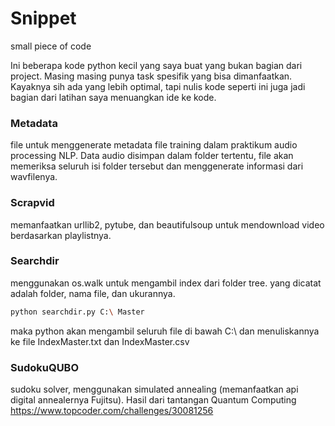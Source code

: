 # Snippet
small piece of code

Ini beberapa kode python kecil yang saya buat yang bukan bagian dari project. Masing masing punya task spesifik yang bisa dimanfaatkan. Kayaknya sih ada yang lebih optimal, tapi nulis kode seperti ini juga jadi bagian dari latihan saya menuangkan ide ke kode.

### Metadata
file untuk menggenerate metadata file training dalam praktikum audio processing NLP. Data audio disimpan dalam folder tertentu, file akan memeriksa seluruh isi folder tersebut dan menggenerate informasi dari wavfilenya.

### Scrapvid
memanfaatkan urllib2, pytube, dan beautifulsoup untuk mendownload video berdasarkan playlistnya.

### Searchdir
menggunakan os.walk untuk mengambil index dari folder tree. yang dicatat adalah folder, nama file, dan ukurannya.
```bash
python searchdir.py C:\ Master
```
maka python akan mengambil seluruh file di bawah C:\ dan menuliskannya ke file IndexMaster.txt dan IndexMaster.csv

### SudokuQUBO
sudoku solver, menggunakan simulated annealing (memanfaatkan api digital annealernya Fujitsu). Hasil dari tantangan Quantum Computing https://www.topcoder.com/challenges/30081256
